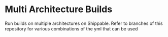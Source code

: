 # Multi Architecture Builds

Run builds on multiple architectures on Shippable. Refer to branches of this
repository for various combinations of the yml that can be used
